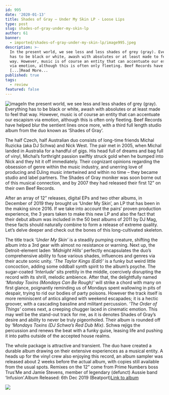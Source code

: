 ```yaml
---
id: 995
date: '2020-01-13'
title: Shades of Gray – Under My Skin LP - Loose Lips
type: post
slug: shades-of-gray-under-my-skin-lp
author: 61
banner:
  - imported/shades-of-gray-under-my-skin-lp/image995.jpeg
description: >-
  In the present world, we see less and less shades of grey (gray). Everything
  has to be black or white, awash with absolutes or at least made to feel that
  way. However, music is of course an entity that can accentuate our escapism
  via emotion, although this is often only fleeting. Beef Records have helped
  [...]Read More...
published: true
tags:
  - review
featured: false
---
```

![image](../imported/shades-of-gray-under-my-skin-lp/image995.jpeg)In the present world, we see less and less shades of grey (gray). Everything has to be black or white, awash with absolutes or at least made to feel that way. However, music is of course an entity that can accentuate our escapism via emotion, although this is often only fleeting. Beef Records have helped blur the sentient lines once more, with a third full length studio album from the duo known as ‘Shades of Gray’.

The half Czech, half Australian duo consists of long-time friends Michal Ruzicka (aka DJ Schwa) and Nick West. The pair met in 2005, when Michal landed in Australia for a handful of gigs. His head full of dreams and bag full of vinyl, Michal’s forthright passion swiftly struck gold when he bumped into Nick and they hit it off immediately. Their cognizant opinions regarding the obsession of genre within the music industry, and unerring love of producing and DJing music intertwined and within no time – they became studio and label partners. The Shades of Gray moniker was soon borne out of this musical connection, and by 2007 they had released their first 12” on their own Beef Records.

After an array of 12” releases, digital EPs and two other albums, in December of 2019 they brought us ‘Under My Skin’, an LP that has been in the making since 2016. If we take into account the pairs’ proven production experience, the 3 years taken to make this new LP and also the fact that their debut album was included in the 50 best albums of 2011 by DJ Mag, these facts should naturally combine to form a release of extreme quality. Let’s delve deeper and check out the bones of this long-cultivated skeleton.

The title track _‘Under My Skin’_ is a steadily pumping creature, shifting the album into a 3rd gear with almost no resistance or warning. Next up, the Detroit-element laden _‘Midnight Hills’_ perfectly encapsulates the duo’s comprehensive ability to fuse various shades, influences and genres via their acute sonic unity. _‘The Taylor Kings (Edit)’_ is a funky but weird little concoction, adding some oddball synth spirit to the album’s psyche. The sugar-coated _‘Interlude’_ sits prettily in the middle, coercively disrupting the record with its shrill, melodic ambience. After that, the delightfully named _‘Monday Toxins (Mondays Can Be Rough)’_ will strike a chord with many on first glance, poignantly reminding us of Mondays spent wallowing in pits of despair, trying to rid our bodies of party poisons. However the track itself is more reminiscent of antics aligned with weekend escapades; it is a hectic groover, with a cascading bassline and militant percussion. _‘The Order of Things’_ comes next, a creeping chugger laced in cinematic emotion. This may well be the stand-out track for me, as it is denotes Shades of Gray’s desire and ability to never be truly pigeonholed. Their album is rounded off by _‘Mondays Toxins (DJ Schwa’s Red Dub Mix)_. Schwa rejigs the percussion and renews the beat with a funky guise, leasing life and pushing it into paths outside of the accepted house realms. 

The whole package is attractive and transient. The duo have created a durable album drawing on their extensive experiences as a musical entity. A heads up for the vinyl crew also enjoying this record, an album sampler was released about 2 weeks before the actual album, with copies still available from the usual spots. Remixes on the 12” come from Prime Numbers boss Trus’Me and Jamie Stevens, member of legendary (defunct) Aussie band ‘Infusion’.Album Released: 6th Dec 2019 (Beatport)[Link to album](http://smarturl.it/sogumslp?fbclid=IwAR1igHYuk_XtnaGIA_eOuLI5txzHDjlFB9lY9q48-tI1CHToxUE5CITtApQ)

![](/wp-content/uploads/live/img/wysiwyg/5e1b15fe32cf7.jpg)